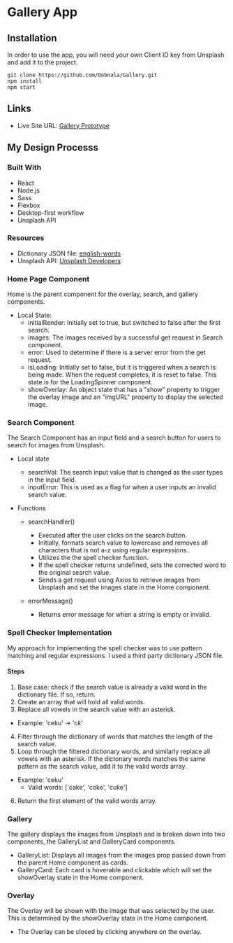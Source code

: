 # Gallery App

## Installation

In order to use the app, you will need your own Client ID key from Unsplash and add it to the project.

```
git clone https://github.com/Oobnala/Gallery.git
npm install
npm start
```

## Links

- Live Site URL: [Gallery Prototype](https://gallery-prototype-d8dd39.netlify.app/)

## My Design Processs

### Built With

- React
- Node.js
- Sass
- Flexbox
- Desktop-first workflow
- Unsplash API

### Resources

- Dictionary JSON file: [english-words](https://github.com/dwyl/english-words)
- Unsplash API: [Unsplash Developers](https://unsplash.com/developers)

### Home Page Component

Home is the parent component for the overlay, search, and gallery components.

- Local State:
  - initialRender: Initially set to true, but switched to false after the first search.
  - images: The images received by a successful get request in Search component.
  - error: Used to determine if there is a server error from the get request.
  - isLoading: Initially set to false, but it is triggered when a search is being made. When the request completes, it is reset to false. This state is for the LoadingSpinner component.
  - showOverlay: An object state that has a "show" property to trigger the overlay image and an "imgURL" property to display the selected image.

### Search Component

The Search Component has an input field and a search button for users to search for images from Unsplash.

- Local state

  - searchVal: The search input value that is changed as the user types in the input field.
  - inputError: This is used as a flag for when a user inputs an invalid search value.

- Functions

  - searchHandler()

    - Executed after the user clicks on the search button.
    - Initially, formats search value to lowercase and removes all characters that is not a-z using regular expressions.
    - Utilizes the the spell checker function.
    - If the spell checker returns undefined, sets the corrected word to the original search value.
    - Sends a get request using Axios to retrieve images from Unsplash and set the images state in the Home component.

  - errorMessage()
    - Returns error message for when a string is empty or invalid.

### Spell Checker Implementation

My approach for implementing the spell checker was to use pattern matching and regular expressions. I used a third party dictionary JSON file.

#### Steps

1. Base case: check if the search value is already a valid word in the dictionary file. If so, return.
2. Create an array that will hold all valid words.
3. Replace all vowels in the search value with an asterisk.

- Example: 'ceku' -> 'c*k*'

4. Filter through the dictionary of words that matches the length of the search value.
5. Loop through the filtered dictionary words, and similarly replace all vowels with an asterisk. If the dictonary words matches the same pattern as the search value, add it to the valid words array.

- Example: 'ceku'
  - Valid words: ['cake', 'coke', 'cuke']

6. Return the first element of the valid words array.

### Gallery

The gallery displays the images from Unsplash and is broken down into two components, the GalleryList and GalleryCard components.

- GalleryList: Displays all images from the images prop passed down from the parent Home component as cards.
- GalleryCard: Each card is hoverable and clickable which will set the showOverlay state in the Home component.

### Overlay

The Overlay will be shown with the image that was selected by the user. This is determined by the showOverlay state in the Home component.

- The Overlay can be closed by clicking anywhere on the overlay.
